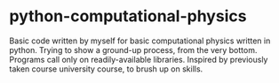 # python-computational-physics
Basic code written by myself for basic computational physics written in python.
Trying to show a ground-up process, from the very bottom. Programs call only on
readily-available libraries.
Inspired by previously taken course university course, to brush up on skills.
